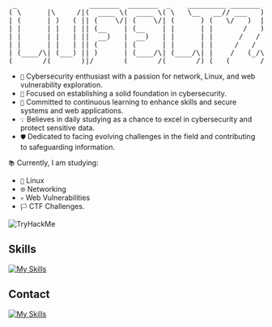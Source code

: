 <pre>
 _                 _______  _______  _    _________ _______ 
( \      |\     /|(  ____ \(  ____ \( \   \__   __// ___   )
| (      | )   ( || (    \/| (    \/| (      ) (   \/   )  |
| |      | |   | || (__    | (__    | |      | |       /   )
| |      | |   | ||  __)   |  __)   | |      | |      /   / 
| |      | |   | || (      | (      | |      | |     /   /  
| (____/\| (___) || )      | (____/\| (____/\| |    /   (_/\
(_______/(_______)|/       (_______/(_______/)_(   (_______/
</pre>

- <code>🔐</code> Cybersecurity enthusiast with a passion for network, Linux, and web vulnerability exploration.
- <code>🚀</code> Focused on establishing a solid foundation in cybersecurity.
- <code>📖</code> Committed to continuous learning to enhance skills and secure systems and web applications.
- <code>💡</code> Believes in daily studying as a chance to excel in cybersecurity and protect sensitive data.
- <code>🛡️</code> Dedicated to facing evolving challenges in the field and contributing to safeguarding information.

<code>📚</code> Currently, I am studying:

- <code>📗</code> Linux
- <code>🌐</code> Networking
- <code>💀</code> Web Vulnerabilities
- <code>🏳️</code> CTF Challenges.

<p>
<img src="https://tryhackme-badges.s3.amazonaws.com/Lufeltz.png" alt="TryHackMe">
</p>
 
## Skills

[![My Skills](https://skillicons.dev/icons?i=python,linux,js,c,git,powershell,bash,vim)](#)

## Contact
[![My Skills](https://skillicons.dev/icons?i=linkedin)](https://www.linkedin.com/in/luiz-tozati/)
